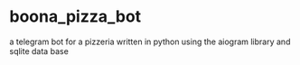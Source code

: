 # boona_pizza_bot
a telegram bot for a pizzeria written in python using the aiogram library and sqlite data base
